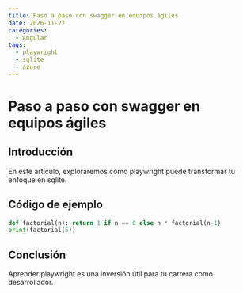```yaml
---
title: Paso a paso con swagger en equipos ágiles
date: 2026-11-27
categories:
  - Angular
tags:
  - playwright
  - sqlite
  - azure
---
```


# Paso a paso con swagger en equipos ágiles

## Introducción

En este artículo, exploraremos cómo playwright puede transformar tu enfoque en sqlite.

## Código de ejemplo

```python
def factorial(n): return 1 if n == 0 else n * factorial(n-1)
print(factorial(5))
```

## Conclusión

Aprender playwright es una inversión útil para tu carrera como desarrollador.